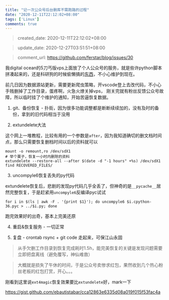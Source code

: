 ```yaml
---
title: "记一次公众号后台删库不需跑路的过程"
date: "2020-12-11T22:12:02+08:00"
tags: ['Linux']
comments: true
---
```


> created_date: 2020-12-11T22:12:02+08:00

> update_date: 2020-12-27T03:51:51+08:00

> comment_url: https://github.com/ferstar/blog/issues/30

我digital ocean的5刀丐版vps上面放了个人公众号的服务，就是些许python脚本拼凑起来的，还是科研狗的时候偷懒搞的[东西](https://blog.ferstar.org/post/scihub_spider/)，不小心维护到现在。

前几日因为数据源站更新，需要更新爬虫策略，开vscode登上去改代码，不小心手贱删掉了工作目录，蛋疼啊，火急火燎关掉vps，
刚关完就有粉丝反馈公众号故障，所以临时挂了个维护的通知，开始苦逼恢复数据。

1. git、备份恢复 - 扑街，因为很多功能调整都是断断续续加的，没有及时的备份，拿到的旧代码相当于没用

2. extundelete大法

这个网上一堆教程，比较有用的一个参数是`after`，因为我知道确切的删文档时间点，那么只需要恢复删档时间以后的资料就可以

```shell
mount -o remount,ro /dev/sdX1
# 举个栗子，恢复一小时内删除的资料
extundelete --restore-all --after $(date -d "-1 hours" +%s) /dev/sdX1
find RECOVERED_FILES/
```
3. uncompyle6恢复丢失的py代码

extundelete恢复后，悲剧的发现py代码几乎全丢了，但神奇的是`__pycache__`居然完整恢复，于是赶紧用`uncompyle6`反编译pyc试试

```shell
for i in $(ls | awk -F . '{print $1}'); do uncompyle6 $i.cpython-36.pyc > ../$i.py; done
```

跑完效果好的出奇，基本上完美还原

4. 重启&恢复服务 - 一切正常

5. 复盘 - crontab rsync + git code 走起来，可保江山永固

> 从手欠删工作目录到恢复完成耗时1.5h，能完美恢复的关键是发现问题需要立即把盘离线（避免覆写，神仙难救）

> 大概就是损失了午休的时间，于是公众号卖惨求红包，果然收到几个热心粉丝老板的红包打赏，开心。。。

刚看到这里说`ext4magic`恢复效果要比`extundelete`好，mark一下

https://gist.github.com/ebautistabar/cca12863e6335d08a019f015f53fac4a